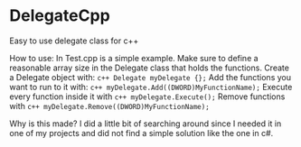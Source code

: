 # DelegateCpp
Easy to use delegate class for c++


How to use:
In Test.cpp is a simple example.
Make sure to define a reasonable array size in the Delegate class that holds the functions.
Create a Delegate object with: ```c++ Delegate myDelegate {};```
Add the functions you want to run to it with: ```c++ myDelegate.Add((DWORD)MyFunctionName);```
Execute every function inside it with ```c++ myDelegate.Execute();```
Remove functions with ```c++ myDelegate.Remove((DWORD)MyFunctionName);```

Why is this made?
I did a little bit of searching around since I needed it in one of my projects and did not find a simple solution like the one in c#.
